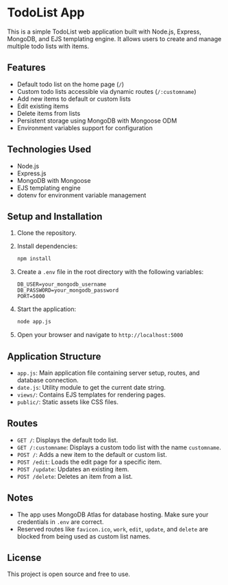 # TodoList App

This is a simple TodoList web application built with Node.js, Express, MongoDB, and EJS templating engine. It allows users to create and manage multiple todo lists with items.

## Features

- Default todo list on the home page (`/`)
- Custom todo lists accessible via dynamic routes (`/:customname`)
- Add new items to default or custom lists
- Edit existing items
- Delete items from lists
- Persistent storage using MongoDB with Mongoose ODM
- Environment variables support for configuration

## Technologies Used

- Node.js
- Express.js
- MongoDB with Mongoose
- EJS templating engine
- dotenv for environment variable management

## Setup and Installation

1. Clone the repository.

2. Install dependencies:

   ```bash
   npm install
   ```

3. Create a `.env` file in the root directory with the following variables:

   ```
   DB_USER=your_mongodb_username
   DB_PASSWORD=your_mongodb_password
   PORT=5000
   ```

4. Start the application:

   ```bash
   node app.js
   ```

5. Open your browser and navigate to `http://localhost:5000`

## Application Structure

- `app.js`: Main application file containing server setup, routes, and database connection.
- `date.js`: Utility module to get the current date string.
- `views/`: Contains EJS templates for rendering pages.
- `public/`: Static assets like CSS files.

## Routes

- `GET /`: Displays the default todo list.
- `GET /:customname`: Displays a custom todo list with the name `customname`.
- `POST /`: Adds a new item to the default or custom list.
- `POST /edit`: Loads the edit page for a specific item.
- `POST /update`: Updates an existing item.
- `POST /delete`: Deletes an item from a list.

## Notes

- The app uses MongoDB Atlas for database hosting. Make sure your credentials in `.env` are correct.
- Reserved routes like `favicon.ico`, `work`, `edit`, `update`, and `delete` are blocked from being used as custom list names.

## License

This project is open source and free to use.
